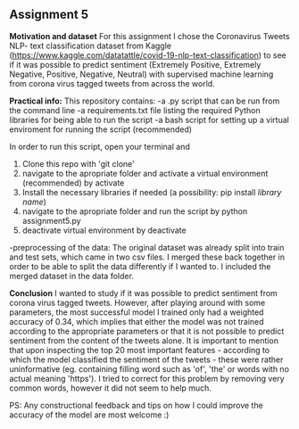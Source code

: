 ## Assignment 5

__Motivation and dataset__
For this assignment I chose the Coronavirus Tweets NLP- text classification dataset from Kaggle (https://www.kaggle.com/datatattle/covid-19-nlp-text-classification) to see if it was possible to predict sentiment (Extremely Positive, Extremely Negative, Positive, Negative, Neutral) with supervised machine learning from corona virus tagged tweets from across the world.

__Practical info:__
This repository contains:
-a .py script that can be run from the command line
-a requirements.txt file listing the required Python libraries for being able to run the script
-a bash script for setting up a virtual enviroment for running the script (recommended)

In order to run this script, open your terminal and
1. Clone this repo with 'git clone'
2. navigate to the apropriate folder and activate a virtual environment (recommended) by activate
3. Install the necessary libraries if needed (a possibility: pip install *library name*)
4. navigate to the apropriate folder and run the script by python assignment5.py
5. deactivate virtual environment by deactivate

-preprocessing of the data:
The original dataset was already split into train and test sets, which came in two csv files. I merged these back together in order to be able to split the data differently if I wanted to. I included the merged dataset in the data folder.

__Conclusion__
I wanted to study if it was possible to predict sentiment from corona virus tagged tweets. However, after playing around with some parameters, the most successful model I trained only had a weighted accuracy of 0.34, which implies that either the model was not trained according to the appropriate parameters or that it is not possible to predict sentiment from the content of the tweets alone. It is important to mention that upon inspecting the top 20 most important features - according to which the model classified the sentiment of the tweets - these were rather uninformative (eg. containing filling word such as 'of', 'the' or words with no actual meaning 'https'). I tried to correct for this problem by removing very common words, however it did not seem to help much.

PS: Any constructional feedback and tips on how I could improve the accuracy of the model are most welcome :)
